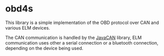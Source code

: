 # obd4s

This library is a simple implementation of the OBD protocol over CAN and various ELM devices.

The CAN communication is handled by the [JavaCAN](https://github.com:pschichtel/javacan.git)
library, ELM communication uses other a serial connection or a bluetooth connection, depending
on the device being used.
